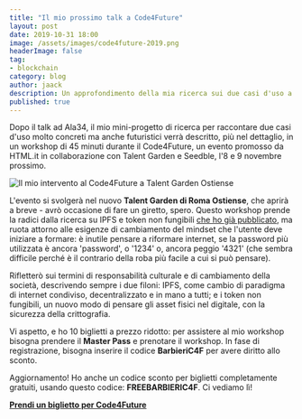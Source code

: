 ```yaml
---
title: "Il mio prossimo talk a Code4Future"
layout: post
date: 2019-10-31 18:00
image: /assets/images/code4future-2019.png
headerImage: false
tag:
- blockchain
category: blog
author: jaack
description: Un approfondimento della mia ricerca sui due casi d'uso a cui tengo di più
published: true
---
```

Dopo il talk ad Ala34, il mio mini-progetto di ricerca per raccontare due casi d'uso
molto concreti ma anche futuristici verrà descritto, più nel dettaglio, in un workshop di 45 minuti durante il Code4Future, un evento promosso da HTML.it in collaborazione con Talent Garden e Seedble, l'8 e 9 novembre prossimo.

<img class="image" src="{{site.url}}/assets/images/code4future-2019.png" alt="Il mio intervento al Code4Future a Talent Garden Ostiense" />

L'evento si svolgerà nel nuovo **Talent Garden di Roma Ostiense**, che aprirà a breve - avrò occasione di fare un giretto, spero. Questo workshop prende la radici dalla ricerca su IPFS e token non fungibili [che ho già pubblicato](https://jaack.me/blockchain-201-ipfs-token-non-fungibili/), ma ruota attorno alle esigenze di cambiamento del mindset che l'utente deve iniziare a formare: è inutile pensare a riformare internet, se la password più utilizzata è ancora 'password', o '1234' o, ancora peggio '4321' (che sembra difficile perché è il contrario della roba più facile a cui si può pensare).

Rifletterò sui termini di responsabilità culturale e di cambiamento della società, descrivendo sempre i due filoni: IPFS, come cambio di paradigma di internet condiviso, decentralizzato e in mano a tutti; e i token non fungibili, un nuovo modo di pensare gli asset fisici nel digitale, con la sicurezza della crittografia.

Vi aspetto, e ho 10 biglietti a prezzo ridotto: per assistere al mio workshop bisogna
prendere il **Master Pass** e prenotare il workshop. In fase di registrazione, bisogna inserire il codice **BarbieriC4F** per avere diritto allo sconto.

Aggiornamento! Ho anche un codice sconto per biglietti completamente gratuiti, usando questo codice: **FREEBARBIERIC4F**. Ci vediamo lì!

[**Prendi un biglietto per Code4Future**](https://www.code4future.it/#ticketing)
